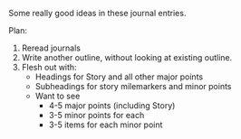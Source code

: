 Some really good ideas in these journal entries.

Plan:
1. Reread journals
2. Write another outline, without looking at existing outline.
3. Flesh out with:
   * Headings for Story and all other major points
   * Subheadings for story milemarkers and minor points
   * Want to see
     - 4-5 major points (including Story)
     - 3-5 minor points for each
     - 3-5 items for each minor point
